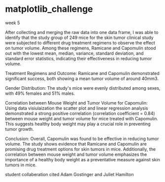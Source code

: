 # matplotlib_challenge
week 5




After collecting and merging the raw data into one data frame, I was able to identify that the study group of 249 mice for the skin tumor clinical study were subjected to different drug treatment regimens to observe the effect on tumor volume. Among these regimens, Ramicane and Capomulin stood out with the lowest mean, median, variance, standard deviation, and standard error statistics, indicating their effectiveness in reducing tumor volume.

Treatment Regimens and Outcome: Ramicane and Capomulin demonstrated significant success, both showing a mean tumor volume of around 40mm3.

Gender Distribution: The study's mice were evenly distributed among sexes, with 49% females and 51% males.

Correlation between Mouse Weight and Tumor Volume for Capomulin: Using data visiulaization the scatter plot and linear regression analysis demonstrated a strong positive correlation (correlation coefficient = 0.84) between mouse weight and tumor volume for mice treated with Capomulin. This suggests healthy body weight may play a crucial role in preventing tumor growth.

Conclusion: Overall, Capomulin was found to be effective in reducing tumor volume. The study shows evidence that Ramicane and Capomulin are promising drug treatment options for skin tumors in mice. Additionally, the correlation between mouse weight and tumor volume emphasizes the importance of a healthy body weight as a preventative measure against skin tumors in mice.

student collaberation cited Adam Gostinger and Juliet Hamilton
